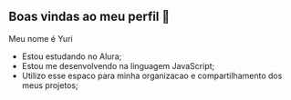 ## Boas vindas ao meu perfil 👋

Meu nome é Yuri

- Estou estudando no Alura;
- Estou me desenvolvendo na linguagem JavaScript;
- Utilizo esse espaco para minha organizacao e compartilhamento dos meus projetos;

